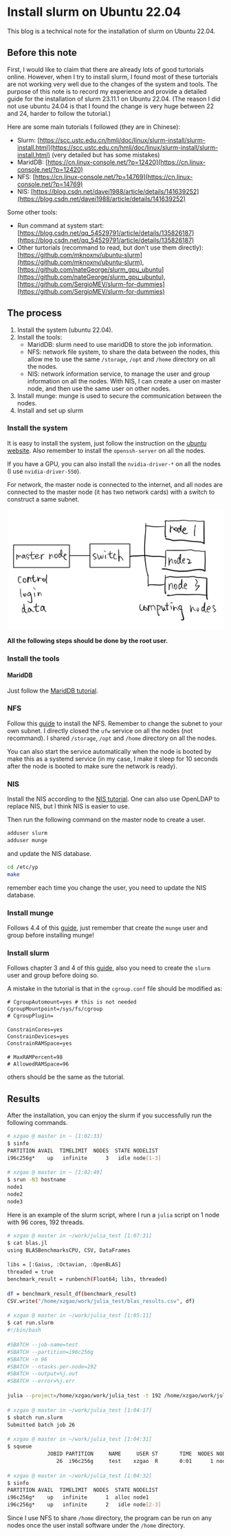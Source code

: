 # Install slurm on Ubuntu 22.04

This blog is a technical note for the installation of slurm on Ubuntu 22.04.

## Before this note

First, I would like to claim that there are already lots of good turtorials online. However, when I try to install slurm, I found most of these turtorials are not working very well due to the changes of the system and tools. The purpose of this note is to record my experience and provide a detailed guide for the installation of slurm 23.11.1 on Ubuntu 22.04. (The reason I did not use ubuntu 24.04 is that I found the change is very huge between 22 and 24, harder to follow the tutorial.)

Here are some main tutorials I followed (they are in Chinese):
* Slurm: [https://scc.ustc.edu.cn/hmli/doc/linux/slurm-install/slurm-install.html](https://scc.ustc.edu.cn/hmli/doc/linux/slurm-install/slurm-install.html) (very detailed but has some mistakes)
* MaridDB: [https://cn.linux-console.net/?p=12420](https://cn.linux-console.net/?p=12420)
* NFS: [https://cn.linux-console.net/?p=14769](https://cn.linux-console.net/?p=14769)
* NIS: [https://blog.csdn.net/davei1988/article/details/141639252](https://blog.csdn.net/davei1988/article/details/141639252)

Some other tools:
* Run command at system start: [https://blog.csdn.net/qq_54529791/article/details/135826187](https://blog.csdn.net/qq_54529791/article/details/135826187)
* Other turtorials (recommand to read, but don't use them directly): [https://github.com/mknoxnv/ubuntu-slurm](https://github.com/mknoxnv/ubuntu-slurm), [https://github.com/nateGeorge/slurm_gpu_ubuntu](https://github.com/nateGeorge/slurm_gpu_ubuntu), [https://github.com/SergioMEV/slurm-for-dummies](https://github.com/SergioMEV/slurm-for-dummies)

## The process

1. Install the system (ubuntu 22.04).
2. Install the tools:
    * MaridDB: slurm need to use maridDB to store the job information.
    * NFS: network file system, to share the data between the nodes, this allow me to use the same `/storage`, `/opt` and `/home` directory on all the nodes.
    * NIS: network information service, to manage the user and group information on all the nodes. With NIS, I can create a user on master node, and then use the same user on other nodes.
3. Install munge: munge is used to secure the communication between the nodes.
4. Install and set up slurm

### Install the system

It is easy to install the system, just follow the instruction on the [ubuntu website](https://ubuntu.com/tutorials/install-ubuntu-desktop). 
Also remember to install the `openssh-server` on all the nodes.

If you have a GPU, you can also install the `nvidia-driver-*` on all the nodes (I use `nvidia-driver-550`).

For network, the master node is connected to the internet, and all nodes are connected to the master node (it has two network cards) with a switch to construct a same subnet.

![](/assets/slurm_figs/nodes.jpeg)

**All the following steps should be done by the root user.**

### Install the tools

#### MaridDB

Just follow the [MaridDB tutorial](https://cn.linux-console.net/?p=12420).

### NFS

<!-- Install the NFS on all nodes, use the master node as the server and the other nodes as the client.
```bash
sudo apt install nfs-kernel-server
```
Here I use `/storage` as the shared directory, for other directories, the operation is similar.
```bash
sudo mkdir -p /storage
sudo chown -R nobody:nogroup /storage
sudo chmod 777 /storage
```
Then change `/etc/exports` to add the shared directory.
```bash
echo "/storage 192.168.1.0/24(rw,sync,no_subtree_check,no_root_squash)" | sudo tee -a /etc/exports
```
here `192.168.1.0/24` is the subnet of all the nodes, change it to your own subnet.

Then restart the NFS service.
```bash
sudo exportfs -a
sudo systemctl restart nfs-server
```

For the client nodes, you need to mount the shared directory.
```bash
sudo apt install nfs-common
sudo mount -t nfs 192.168.1.1:/storage /storage
```
here `192.168.1.1` is the IP address of the master node. -->

Follow this [guide](https://cn.linux-console.net/?p=14769) to install the NFS.
Remember to change the subnet to your own subnet. I directly closed the `ufw` service on all the nodes (not recommand).
I shared `/storage`, `/opt` and `/home` directory on all the nodes.

You can also start the service automatically when the node is booted by make this as a systemd service (in my case, I make it sleep for 10 seconds after the node is booted to make sure the network is ready).

### NIS

Install the NIS according to the [NIS tutorial](https://blog.csdn.net/davei1988/article/details/141639252).
One can also use OpenLDAP to replace NIS, but I think NIS is easier to use.

Then run the following command on the master node to create a user.
```bash
adduser slurm
adduser munge
```
and update the NIS database.
```bash
cd /etc/yp
make
```
remember each time you change the user, you need to update the NIS database.

### Install munge

Follows 4.4 of this [guide](https://scc.ustc.edu.cn/hmli/doc/linux/slurm-install/slurm-install.html), just remember that create the `munge` user and group before installing munge!

### Install slurm

Follows chapter 3 and 4 of this [guide](https://scc.ustc.edu.cn/hmli/doc/linux/slurm-install/slurm-install.html), also you need to create the `slurm` user and group before doing so.

A mistake in the tutorial is that in the `cgroup.conf` file should be modified as:
```
# CgroupAutomount=yes # this is not needed
CgroupMountpoint=/sys/fs/cgroup
# CgroupPlugin=

ConstrainCores=yes
ConstrainDevices=yes
ConstrainRAMSpace=yes

# MaxRAMPercent=98 
# AllowedRAMSpace=96
```
others should be the same as the tutorial.

## Results

After the installation, you can enjoy the slurm if you successfully run the following commands.
```bash
# xzgao @ master in ~ [1:02:33]
$ sinfo
PARTITION AVAIL  TIMELIMIT  NODES  STATE NODELIST
i96c256g*    up   infinite      3   idle node[1-3]

# xzgao @ master in ~ [1:02:49]
$ srun -N3 hostname
node1
node2
node3
```

Here is an example of the slurm script, where I run a `julia` script on 1 node with 96 cores, 192 threads.
```bash
# xzgao @ master in ~/work/julia_test [1:07:31]
$ cat blas.jl
using BLASBenchmarksCPU, CSV, DataFrames

libs = [:Gaius, :Octavian, :OpenBLAS]
threaded = true
benchmark_result = runbench(Float64; libs, threaded)

df = benchmark_result_df(benchmark_result)
CSV.write("/home/xzgao/work/julia_test/blas_results.csv", df)

# xzgao @ master in ~/work/julia_test [1:05:11]
$ cat run.slurm
#!/bin/bash

#SBATCH --job-name=test
#SBATCH --partition=i96c256g
#SBATCH -n 96
#SBATCH --ntasks-per-node=192
#SBATCH --output=%j.out
#SBATCH --error=%j.err

julia --project=/home/xzgao/work/julia_test -t 192 /home/xzgao/work/julia_test/blas.jl

# xzgao @ master in ~/work/julia_test [1:04:17]
$ sbatch run.slurm
Submitted batch job 26

# xzgao @ master in ~/work/julia_test [1:04:31]
$ squeue
             JOBID PARTITION     NAME     USER ST       TIME  NODES NODELIST(REASON)
                26  i96c256g     test    xzgao  R       0:01      1 node1

# xzgao @ master in ~/work/julia_test [1:04:32]
$ sinfo
PARTITION AVAIL  TIMELIMIT  NODES  STATE NODELIST
i96c256g*    up   infinite      1  alloc node1
i96c256g*    up   infinite      2   idle node[2-3]
```

Since I use NFS to share `/home` directory, the program can be run on any nodes once the user install software under the `/home` directory.
